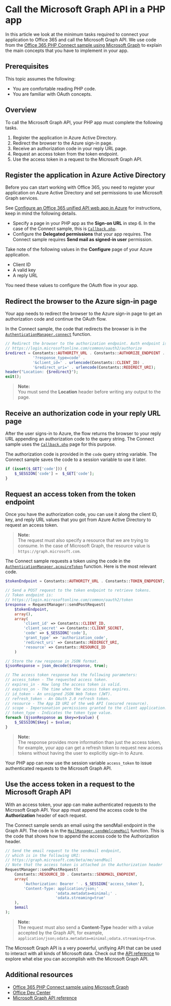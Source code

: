 # Call the Microsoft Graph API in a PHP app 

In this article we look at the minimum tasks required to connect your application to Office 365 and call the Microsoft Graph API. We use code from the [Office 365 PHP Connect sample using Microsoft Graph](https://github.com/OfficeDev/O365-PHP-Unified-API-Connect) to explain the main concepts that you have to implement in your app.

##  Prerequisites

This topic assumes the following:

* You are comfortable reading PHP code.
* You are familiar with OAuth concepts.

## Overview

To call the Microsoft Graph API, your PHP app must complete the following tasks.

1. Register the application in Azure Active Directory.
2. Redirect the browser to the Azure sign-in page.
3. Receive an authorization code in your reply URL page.
4. Request an access token from the token endpoint.
5. Use the access token in a request to the Microsoft Graph API. 

## Register the application in Azure Active Directory

Before you can start working with Office 365, you need to register your application on Azure Active Directory and set permissions to use Microsoft Graph services.

See  [Configure an Office 365 unified API web app in Azure](https://msdn.microsoft.com/office/office365/HowTo/get-started-with-office-365-unified-api#msg_configure_web_app) for instructions, keep in mind the following details.

* Specify a page in your PHP app as the **Sign-on URL** in step 6. In the case of the Connect sample, this is [`Callback.php`](https://github.com/OfficeDev/O365-PHP-Unified-API-Connect/blob/master/app/Callback.php).
* Configure the **Delegated permissions** that your app requires. The Connect sample requires **Send mail as signed-in user** permission.

Take note of the following values in the **Configure** page of your Azure application.

* Client ID
* A valid key
* A reply URL

You need these values to configure the OAuth flow in your app.

## Redirect the browser to the Azure sign-in page

Your app needs to redirect the browser to the Azure sign-in page to get an authorization code and continue the OAuth flow.

In the Connect sample, the code that redirects the browser is in the [`AuthenticationManager.connect`](https://github.com/OfficeDev/O365-PHP-Unified-API-Connect/blob/master/app/AuthenticationManager.php#L49) function.

```php
// Redirect the browser to the authorization endpoint. Auth endpoint is
// https://login.microsoftonline.com/common/oauth2/authorize
$redirect = Constants::AUTHORITY_URL . Constants::AUTHORIZE_ENDPOINT . 
            '?response_type=code' . 
            '&client_id=' . urlencode(Constants::CLIENT_ID) . 
            '&redirect_uri=' . urlencode(Constants::REDIRECT_URI);
header("Location: {$redirect}");
exit();
```

> **Note:** <br />
> You must send the **Location** header before writing any output to the page.

## Receive an authorization code in your reply URL page

After the user signs-in to Azure, the flow returns the browser to your reply URL appending an authorization code to the query string. The Connect sample uses the [`Callback.php`](https://github.com/OfficeDev/O365-PHP-Unified-API-Connect/blob/master/app/Callback.php) page for this purpose.

The authorization code is provided in the `code` query string variable. The Connect sample saves the code to a session variable to use it later.

```php
if (isset($_GET['code'])) {
    $_SESSION['code'] =  $_GET['code'];
}
```

## Request an access token from the token endpoint

Once you have the authorization code, you can use it along the client ID, key, and reply URL values that you got from Azure Active Directory to request an access token. 

> **Note:** <br />
> The request must also specify a resource that we are trying to consume. In the case of Microsoft Graph, the resource value is `https://graph.microsoft.com`.

The Connect sample requests a token using the code in the [`AuthenticationManager.acquireToken`](https://github.com/OfficeDev/O365-PHP-Unified-API-Connect/blob/master/app/AuthenticationManager.php#L70) function. Here is the most relevant code.

```php
$tokenEndpoint = Constants::AUTHORITY_URL . Constants::TOKEN_ENDPOINT;

// Send a POST request to the token endpoint to retrieve tokens.
// Token endpoint is:
// https://login.microsoftonline.com/common/oauth2/token
$response = RequestManager::sendPostRequest(
    $tokenEndpoint, 
    array(),
    array(
        'client_id' => Constants::CLIENT_ID,
        'client_secret' => Constants::CLIENT_SECRET,
        'code' => $_SESSION['code'],
        'grant_type' => 'authorization_code',
        'redirect_uri' => Constants::REDIRECT_URI,
        'resource' => Constants::RESOURCE_ID
    )

// Store the raw response in JSON format.
$jsonResponse = json_decode($response, true);

// The access token response has the following parameters:
// access_token - The requested access token.
// expires_in - How long the access token is valid.
// expires_on - The time when the access token expires.
// id_token - An unsigned JSON Web Token (JWT).
// refresh_token - An OAuth 2.0 refresh token.
// resource - The App ID URI of the web API (secured resource).
// scope - Impersonation permissions granted to the client application.
// token_type - Indicates the token type value.
foreach ($jsonResponse as $key=>$value) {
    $_SESSION[$key] = $value;
}
```

> **Note:** <br />
> The response provides more information than just the access token, for example, your app can get a refresh token to request new access tokens without having the user to explicitly sign-in to Azure.

Your PHP app can now use the session variable `access_token` to issue authenticated requests to the Microsoft Graph API.

## Use the access token in a request to the Microsoft Graph API

With an access token, your app can make authenticated requests to the Microsoft Graph API. Your app must append the access code to the **Authorization** header of each request.

The Connect sample sends an email using the sendMail endpoint in the Graph API. The code is in the [`MailManager.sendWelcomeMail`](https://github.com/OfficeDev/O365-PHP-Unified-API-Connect/blob/master/app/MailManager.php#L46) function. This is the code that shows how to append the access code to the Authorization header.

```php
// Send the email request to the sendmail endpoint, 
// which is in the following URI:
// https://graph.microsoft.com/beta/me/sendMail
// Note that the access token is attached in the Authorization header
RequestManager::sendPostRequest(
    Constants::RESOURCE_ID . Constants::SENDMAIL_ENDPOINT,
    array(
        'Authorization: Bearer ' . $_SESSION['access_token'],
        'Content-Type: application/json;' . 
                      'odata.metadata=minimal;' .
                      'odata.streaming=true'
    ),
    $email
);
```

> **Note:** <br />
> The request must also send a **Content-Type** header with a value accepted by the Graph API, for example, `application/json;odata.metadata=minimal;odata.streaming=true`.

The Microsoft Graph API is a very powerful, unifiying API that can be used to interact with all kinds of Microsoft data. Check out the [API reference](https://msdn.microsoft.com/office/office365/howto/office-365-unified-api-reference) to explore what else you can accomplish with the Microsoft Graph API.

## Additional resources

-  [Office 365 PHP Connect sample using Microsoft Graph](https://github.com/OfficeDev/O365-PHP-Unified-API-Connect)
-  [Office Dev Center](http://dev.office.com) 
-  [Microsoft Graph API reference](https://msdn.microsoft.com/office/office365/howto/office-365-unified-api-reference)